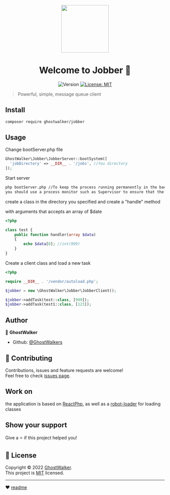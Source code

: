 <p align="center">
    <img width="150px" hieght="150px" src="https://i.imgur.com/tiWh6qL.png"/>
</p>
<h1 align="center">Welcome to Jobber 👋</h1>
<p align="center">
    
  <img alt="Version" src="https://img.shields.io/badge/version-1.0-blue.svg?cacheSeconds=2592000" />
  <a href="https://choosealicense.com/licenses/mit/" target="_blank">
    <img alt="License: MIT" src="https://img.shields.io/badge/License-MIT-yellow.svg" />
  </a>
</p>

> Powerful, simple, message queue client

## Install

```sh
composer require ghostwalker/jobber
```

## Usage

Change bootServer.php file

```php
GhostWalker\Jobber\JobberServer::bootSystem([
  'jobDirectory' => __DIR__ . '/jobs', //You directory
]);
```

Start server

```sh
php bootServer.php //To keep the process running permanently in the background,
you should use a process monitor such as Supervisor to ensure that the queue worker does not stop running.
```

create a class in the directory you specified and create a "handle" method

with arguments that accepts an array of $date

```php
<?php

class test {
    public function handler(array $data)
    {
        echo $data[0]; //int(999)
    }
}
```

Create a client class and load a new task

```php
<?php

require __DIR__ . '/vendor/autoload.php';

$jobber = new \GhostWalker\Jobber\JobberClient();

$jobber->addTask(test::class, [999]);
$jobber->addTask(test1::class, [123]);
```


## Author

👤 **GhostWalker**

* Github: [@GhostWalkers](https://github.com/GhostWalkers)

## 🤝 Contributing

Contributions, issues and feature requests are welcome!<br />Feel free to check [issues page](https://github.com/GhostWalkers/Jobber/issues). 

## Work on

the application is based on [ReactPhp](https://reactphp.org/), as well as a [robot-loader](https://github.com/nette/robot-loader) for loading classes

## Show your support

Give a ⭐️ if this project helped you!

## 📝 License

Copyright © 2022 [GhostWalker](https://github.com/GhostWalkers).<br />
This project is [MIT](https://choosealicense.com/licenses/mit/) licensed.

***
❤️ [readme](https://github.com/kefranabg/readme-md-generator)
